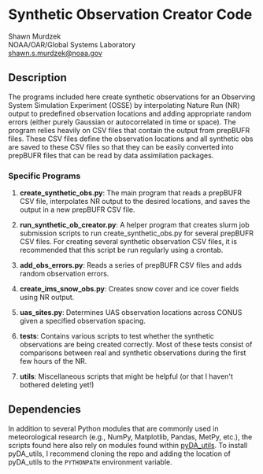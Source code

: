 
# Synthetic Observation Creator Code

Shawn Murdzek  
NOAA/OAR/Global Systems Laboratory  
shawn.s.murdzek@noaa.gov

## Description

The programs included here create synthetic observations for an Observing System Simulation Experiment (OSSE) by interpolating Nature Run (NR) output to predefined observation locations and adding appropriate random errors (either purely Gaussian or autocorrelated in time or space). The program relies heavily on CSV files that contain the output from prepBUFR files. These CSV files define the observation locations and all synthetic obs are saved to these CSV files so that they can be easily converted into prepBUFR files that can be read by data assimilation packages.

### Specific Programs

1. **create\_synthetic\_obs.py**: The main program that reads a prepBUFR CSV file, interpolates NR output to the desired locations, and saves the output in a new prepBUFR CSV file. 

2. **run\_synthetic\_ob\_creator.py**: A helper program that creates slurm job submission scripts to run create\_synthetic\_obs.py for several prepBUFR CSV files. For creating several synthetic observation CSV files, it is recommended that this script be run regularly using a crontab.

3. **add\_obs\_errors.py**: Reads a series of prepBUFR CSV files and adds random observation errors.

4. **create\_ims\_snow\_obs.py**: Creates snow cover and ice cover fields using NR output.

5. **uas\_sites.py**: Determines UAS observation locations across CONUS given a specified observation spacing.

6. **tests**: Contains various scripts to test whether the synthetic observations are being created correctly. Most of these tests consist of comparisons between real and synthetic observations during the first few hours of the NR.

7. **utils**: Miscellaneous scripts that might be helpful (or that I haven't bothered deleting yet!)

## Dependencies

In addition to several Python modules that are commonly used in meteorological research (e.g., NumPy, Matplotlib, Pandas, MetPy, etc.), the scripts found here also rely on modules found within [pyDA_utils](https://github.com/ShawnMurdzek-NOAA/pyDA_utils). To install pyDA_utils, I recommend cloning the repo and adding the location of pyDA_utils to the `PYTHONPATH` environment variable. 
